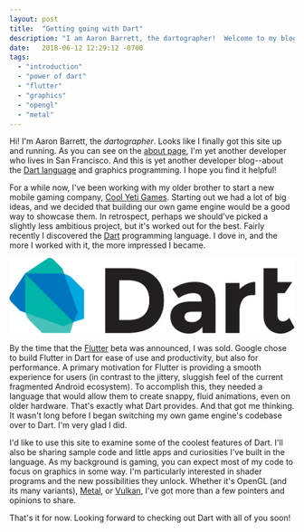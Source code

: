 ```yaml
---
layout: post
title:  "Getting going with Dart"
description: "I am Aaron Barrett, the dartographer!  Welcome to my blog about Dart programming and graphics."
date:   2018-06-12 12:29:12 -0700
tags:
  - "introduction"
  - "power of dart"
  - "flutter"
  - "graphics"
  - "opengl"
  - "metal"
---
```


Hi!  I'm Aaron Barrett, the *dartographer*.  Looks like I finally got this site up and running.  As you can see on the [about page](/about), I'm yet another developer who lives in San Francisco.  And this is yet another developer blog--about the [Dart language](https://www.dartlang.org) and graphics programming.  I hope you find it helpful!

For a while now, I've been working with my older brother to start a new mobile gaming company, [Cool Yeti Games](http://www.coolyetigames.com).  Starting out we had a lot of big ideas, and we decided that building our own game engine would be a good way to showcase them.  In retrospect, perhaps we should've picked a slightly less ambitious project, but it's worked out for the best.  Fairly recently I discovered the [Dart](https://www.dartlang.org) programming language.  I dove in, and the more I worked with it, the more impressed I became.

![Dart](/images/dart_logo_big.png)

By the time that the [Flutter](https://flutter.io) beta was announced, I was sold.  Google chose to build Flutter in Dart for ease of use and productivity, but also for performance.  A primary motivation for Flutter is providing a smooth experience for users (in contrast to the jittery, sluggish feel of the current fragmented Android ecosystem).  To accomplish this, they needed a language that would allow them to create snappy, fluid animations, even on older hardware.  That's exactly what Dart provides.  And that got me thinking.  It wasn't long before I began switching my own game engine's codebase over to Dart.  I'm very glad I did.

I'd like to use this site to examine some of the coolest features of Dart.  I'll also be sharing sample code and little apps and curiosities I've built in the language.  As my background is gaming, you can expect most of my code to focus on graphics in some way.  I'm particularly interested in shader programs and the new possibilities they unlock.  Whether it's OpenGL (and its many variants), [Metal](https://developer.apple.com/metal/), or [Vulkan](https://www.khronos.org/vulkan/), I've got more than a few pointers and opinions to share.

That's it for now.  Looking forward to checking out Dart with all of you soon!
